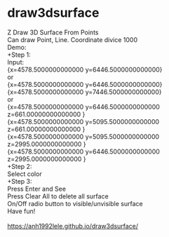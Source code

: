 # draw3dsurface<br />
Z Draw 3D Surface From Points<br />
Can draw Point, Line. Coordinate divice 1000<br />
Demo:<br />
  +Step 1:<br />
  Input:<br />
  {x=4578.5000000000000 y=6446.5000000000000}<br />
  or<br />
  {x=4578.5000000000000 y=6446.5000000000000}<br />
  {x=4578.5000000000000 y=7446.5000000000000}<br />
  or<br />
  {x=4578.5000000000000 y=6446.5000000000000 z=661.00000000000000 }<br />
  {x=4578.5000000000000 y=5095.5000000000000 z=661.00000000000000 }<br />
  {x=4578.5000000000000 y=5095.5000000000000 z=2995.0000000000000 }<br />
  {x=4578.5000000000000 y=6446.5000000000000 z=2995.0000000000000 }<br />
+Step 2:<br />
  Select color<br />
+Step 3:<br />
  Press Enter and See<br />
  Press Clear All to delete all surface<br />
  On/Off radio button to visible/unvisible surface<br />
  Have fun!<br />
<br />
https://anh1992lele.github.io/draw3dsurface/<br />
